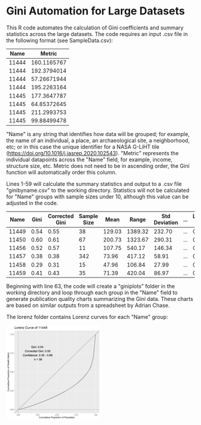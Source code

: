 # Gini Automation for Large Datasets
This R code automates the calculation of Gini coefficients and summary statistics across the large datasets. The code requires an input .csv file in the following format (see SampleData.csv):

| Name  | Metric      |
| ----- | ----------- |
| 11444 | 160.1165767 |
| 11444 | 192.3794014 |
| 11444 | 57.26671944 |
| 11444 | 195.2263164 |
| 11445 | 177.3647787 |
| 11445 | 64.85372645 |
| 11445 | 211.2993753 |
| 11445 | 99.88499478 |

"Name" is any string that identifies how data will be grouped; for example, the name of an individual, a place, an archaeological site, a neighborhood, etc; or in this case the unique identifier for a NASA G-LiHT tile (https://doi.org/10.1016/j.jasrep.2020.102543). "Metric" represents the individual datapoints across the "Name" field, for example, income, structure size, etc. Metric does not need to be in ascending order, the Gini function will automatically order this column.

Lines 1-59 will calculate the summary statistics and output to a .csv file "ginibyname.csv" to the working directory. Statistics will not be calculated for "Name" groups with sample sizes under 10, although this value can be adjusted in the code.

| Name  | Gini | Corrected Gini | Sample Size | Mean   | Range   | Std Deviation | ... | Lower Gini | Higher Gini |
| ----- | ---- | -------------- | ----------- | ------ | ------- | ------------- | --- | ---------- | ----------- |
| 11449 | 0.54 | 0.55           | 38          | 129.03 | 1389.32 | 232.70        | ... | 0.35       | 0.69        |
| 11450 | 0.60 | 0.61           | 67          | 200.73 | 1323.67 | 290.31        | ... | 0.54       | 0.67        |
| 11456 | 0.52 | 0.57           | 11          | 107.75 | 540.17  | 146.34        | ... | 0.28       | 0.70        |
| 11457 | 0.38 | 0.38           | 342         | 73.96  | 417.12  | 58.91         | ... | 0.35       | 0.41        |
| 11458 | 0.29 | 0.31           | 15          | 47.96  | 106.84  | 27.99         | ... | 0.23       | 0.42        |
| 11459 | 0.41 | 0.43           | 35          | 71.39  | 420.04  | 86.97         | ... | 0.23       | 0.56        |

Beginning with line 63, the code will create a "giniplots" folder in the working directory and loop through each group in the "Name" field to generate publication quality charts summarizing the Gini data. These charts are based on similar outputs from a spreadsheet by Adrian Chase.

The lorenz folder contains Lorenz curves for each "Name" group:

<img src="giniplots/lorenz/lorenz11449.jpg" width="50%">
